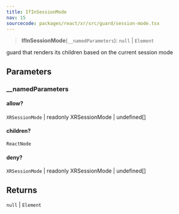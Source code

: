 ```yaml
---
title: IfInSessionMode
nav: 15
sourcecode: packages/react/xr/src/guard/session-mode.tsx
---
```


> **IfInSessionMode**(`__namedParameters`): `null` \| `Element`

guard that renders its children based on the current session mode

## Parameters

### \_\_namedParameters

#### allow?

`XRSessionMode` \| readonly XRSessionMode \| undefined[]

#### children?

`ReactNode`

#### deny?

`XRSessionMode` \| readonly XRSessionMode \| undefined[]

## Returns

`null` \| `Element`
